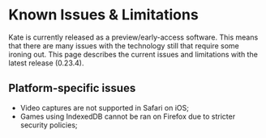 # Known Issues & Limitations

Kate is currently released as a preview/early-access software. This means that there are many issues with the technology still that require some ironing out. This page describes the current issues and limitations with the latest release (0.23.4).

## Platform-specific issues

- Video captures are not supported in Safari on iOS;
- Games using IndexedDB cannot be ran on Firefox due to stricter security policies;
